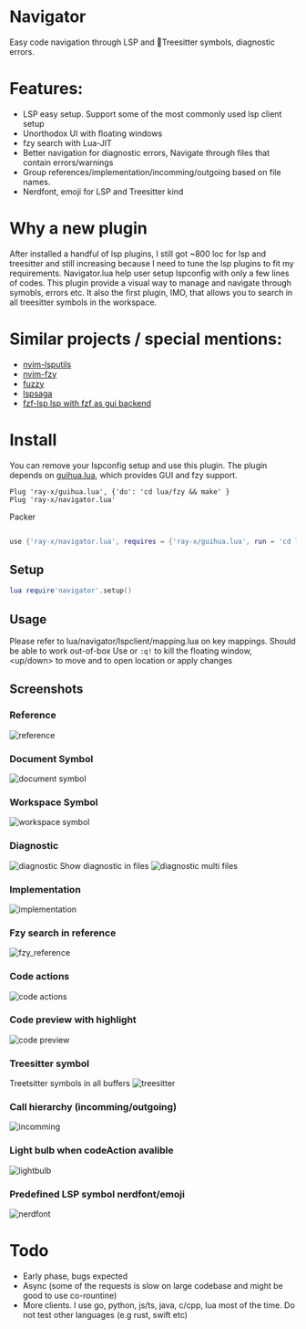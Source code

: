 # Navigator

Easy code navigation through LSP and 🌲Treesitter symbols, diagnostic errors.

# Features:

- LSP easy setup. Support some of the most commonly used lsp client setup
- Unorthodox UI with floating windows
- fzy search with Lua-JIT
- Better navigation for diagnostic errors, Navigate through files that contain errors/warnings
- Group references/implementation/incomming/outgoing based on file names.
- Nerdfont, emoji for LSP and Treesitter kind

# Why a new plugin

After installed a handful of lsp plugins, I still got ~800 loc for lsp and treesitter and still increasing because I need
to tune the lsp plugins to fit my requirements. Navigator.lua help user setup lspconfig with only a few lines of codes.
This plugin provide a visual way to manage and navigate through symobls, errors etc.
It also the first plugin, IMO, that allows you to search in all treesitter symbols in the workspace.

# Similar projects / special mentions:

- [nvim-lsputils](https://github.com/RishabhRD/nvim-lsputils)
- [nvim-fzy](https://github.com/mfussenegger/nvim-fzy.git)
- [fuzzy](https://github.com/amirrezaask/fuzzy.nvim)
- [lspsaga](https://github.com/glepnir/lspsaga.nvim)
- [fzf-lsp lsp with fzf as gui backend](https://github.com/gfanto/fzf-lsp.nvim)

# Install

You can remove your lspconfig setup and use this plugin.
The plugin depends on [guihua.lua](https://github.com/ray-x/guihua.lua), which provides GUI and fzy support.

```vim
Plug 'ray-x/guihua.lua', {'do': 'cd lua/fzy && make' }
Plug 'ray-x/navigator.lua'
```

Packer

```lua

use {'ray-x/navigator.lua', requires = {'ray-x/guihua.lua', run = 'cd lua/fzy && make'}}

```

## Setup

```lua
lua require'navigator'.setup()
```

## Usage

Please refer to lua/navigator/lspclient/mapping.lua on key mappings. Should be able to work out-of-box
Use <c-e> or `:q!` to kill the floating window, <up/down> to move and <c-o> to open location or apply changes

## Screenshots

### Reference

![reference](https://github.com/ray-x/files/blob/master/img/navigator/ref.gif?raw=true)

### Document Symbol

![document symbol](https://github.com/ray-x/files/blob/master/img/navigator/doc_symbol.gif?raw=true)

### Workspace Symbol

![workspace symbol](https://github.com/ray-x/files/blob/master/img/navigator/workspace_symbol.gif?raw=true)

### Diagnostic

![diagnostic](https://github.com/ray-x/files/blob/master/img/navigator/diag.jpg?raw=true)
Show diagnostic in files
![diagnostic multi files](https://github.com/ray-x/files/blob/master/img/navigator/diagnostic_multiplefiles.jpg?raw=true)

### Implementation

![implementation](https://github.com/ray-x/files/blob/master/img/navigator/implemention.jpg?raw=true)

### Fzy search in reference

![fzy_reference](https://github.com/ray-x/files/blob/master/img/navigator/fzy_reference.jpg?raw=true)

### Code actions

![code actions](https://github.com/ray-x/files/blob/master/img/navigator/codeaction.jpg?raw=true)

### Code preview with highlight

![code preview](https://github.com/ray-x/files/blob/master/img/navigator/preview_with_hl.jpg?raw=true)

### Treesitter symbol

Treetsitter symbols in all buffers
![treesitter](https://github.com/ray-x/files/blob/master/img/navigator/treesitter.jpg?raw=true)

### Call hierarchy (incomming/outgoing)

![incomming](https://github.com/ray-x/files/blob/master/img/navigator/incomming.jpg?raw=true)

### Light bulb when codeAction avalible

![lightbulb](https://github.com/ray-x/files/blob/master/img/navigator/lightbulb.jpg?raw=true)

### Predefined LSP symbol nerdfont/emoji

![nerdfont](https://github.com/ray-x/files/blob/master/img/navigator/icon_nerd.jpg?raw=true)

# Todo

- Early phase, bugs expected
- Async (some of the requests is slow on large codebase and might be good to use co-rountine)
- More clients. I use go, python, js/ts, java, c/cpp, lua most of the time. Do not test other languages (e.g rust, swift etc)
